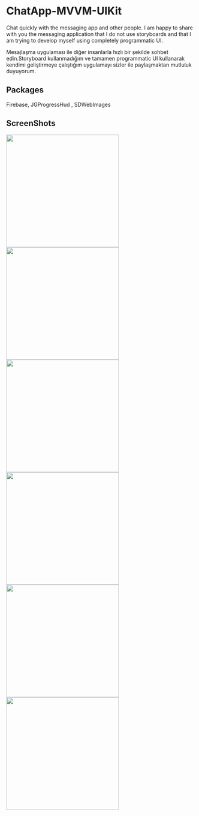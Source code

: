 # ChatApp-MVVM-UIKit


Chat quickly with the messaging app and other people.
I am happy to share with you the messaging application that I do not use storyboards and that I am trying to develop myself using completely programmatic UI.


Mesajlaşma uygulaması ile diğer insanlarla hızlı bir şekilde sohbet edin.Storyboard kullanmadığım ve tamamen programmatic UI kullanarak kendimi geliştirmeye çalıştığım uygulamayı sizler ile paylaşmaktan mutluluk duyuyorum.


## Packages

Firebase, JGProgressHud , SDWebImages

  
## ScreenShots

<img src="https://github.com/AykutIpek/ChatApp-MVVM-UIKit/blob/main/ChatApp/Files/Assets.xcassets/ScreenShot1.imageset/Simulator%20Screen%20Shot%20-%20iPhone%2011%20-%202023-02-01%20at%2021.18.48.png" width="300">
<img src="https://github.com/AykutIpek/ChatApp-MVVM-UIKit/blob/main/ChatApp/Files/Assets.xcassets/ScreenShot1.imageset/Simulator%20Screen%20Shot%20-%20iPhone%2011%20-%202023-02-01%20at%2021.18.48.png" width="300">
<img src="https://github.com/AykutIpek/ChatApp-MVVM-UIKit/blob/main/ChatApp/Files/Assets.xcassets/ScreenShot2.imageset/Simulator%20Screen%20Shot%20-%20iPhone%2011%20-%202023-02-01%20at%2021.19.03.png" width="300">
<img src="https://github.com/AykutIpek/ChatApp-MVVM-UIKit/blob/main/ChatApp/Files/Assets.xcassets/ScreenShot3.imageset/Simulator%20Screen%20Shot%20-%20iPhone%2011%20-%202023-02-01%20at%2021.20.37.png" width="300">
<img src="https://github.com/AykutIpek/ChatApp-MVVM-UIKit/blob/main/ChatApp/Files/Assets.xcassets/ScreenShot4.imageset/Simulator%20Screen%20Shot%20-%20iPhone%2011%20-%202023-02-01%20at%2021.22.48.png" width="300">
<img src="https://github.com/AykutIpek/ChatApp-MVVM-UIKit/blob/main/ChatApp/Files/Assets.xcassets/ScreenShot5.imageset/Simulator%20Screen%20Shot%20-%20iPhone%2011%20-%202023-02-01%20at%2021.27.47.png" width="300">


